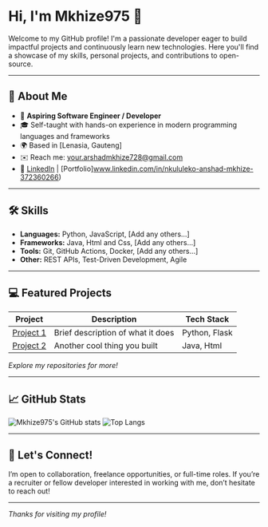 # Hi, I'm Mkhize975 👋

Welcome to my GitHub profile! I'm a passionate developer eager to build impactful projects and continuously learn new technologies. Here you'll find a showcase of my skills, personal projects, and contributions to open-source.

---

## 🚀 About Me

- 💼 **Aspiring Software Engineer / Developer**
- 🎓 Self-taught with hands-on experience in modern programming languages and frameworks
- 🌍 Based in [Lenasia, Gauteng]
- ✉️ Reach me: [your.arshadmkhize728@gmail.com](mailto:your.arshadmkhize728@gmail.com)
- 📝 [LinkedIn](www.linkedin.com/in/nkululeko-anshad-mkhize-372360266) | [Portfolio]www.linkedin.com/in/nkululeko-anshad-mkhize-372360266) 

---

## 🛠️ Skills

- **Languages:** Python, JavaScript, [Add any others...]
- **Frameworks:** Java, Html and Css, [Add any others...]
- **Tools:** Git, GitHub Actions, Docker, [Add any others...]
- **Other:** REST APIs, Test-Driven Development, Agile

---

## 💻 Featured Projects

| Project      | Description                | Tech Stack         |
| ------------ | -------------------------- | ------------------ |
| [Project 1](https://github.com/Mkhize975/project1) | Brief description of what it does | Python, Flask       |
| [Project 2](https://github.com/Mkhize975/project2) | Another cool thing you built      | Java, Html       |

*Explore my repositories for more!*

---

## 📈 GitHub Stats

![Mkhize975's GitHub stats](https://github-readme-stats.vercel.app/api?username=Mkhize975&show_icons=true&theme=github_dark)
![Top Langs](https://github-readme-stats.vercel.app/api/top-langs/?username=Mkhize975&layout=compact&theme=github_dark)

---

## 🤝 Let's Connect!

I’m open to collaboration, freelance opportunities, or full-time roles. If you’re a recruiter or fellow developer interested in working with me, don’t hesitate to reach out!

---

*Thanks for visiting my profile!*
